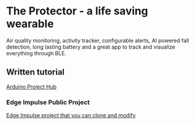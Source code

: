 # The Protector - a life saving wearable
Air quality monitoring, activity tracker, configurable alerts, AI powered fall detection, long lasting battery and a great app to track and visualize everything through BLE.

## Written tutorial
[Arduino Project Hub](https://projecthub.arduino.cc/projects/f7fd7cdb-a539-4e44-b7c4-2c77c20e51dc/preview)

### Edge Impulse Public Project
[Edge Impulse project that you can clone and modify](https://studio.edgeimpulse.com/public/173958/latest)

